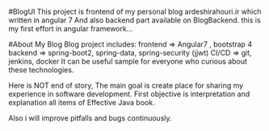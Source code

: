 #BlogUI
This project is frontend of my personal blog ardeshirahouri.ir which written in angular 7 
And also backend part available on BlogBackend.
this is my first effort in angular framework...

#About My Blog
Blog project includes:
frontend => Angular7 , bootstrap 4
backend => spring-boot2, spring-data, spring-security (jjwt) 
CI/CD => git, jenkins, docker
It can be useful sample for everyone who curious about these technologies.

Here is NOT end of story,
The main goal is create place for sharing my experience in software development.
First objective is interpretation and explanation all items of Effective Java book.

Also i will improve pitfalls and bugs continuously.
